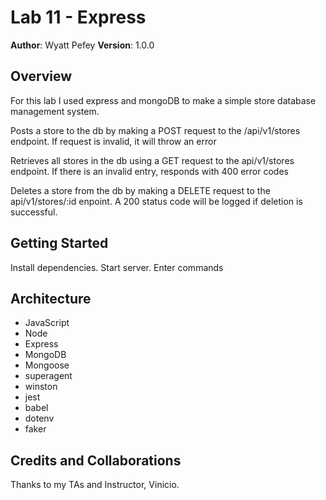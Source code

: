# Lab 11 - Express
**Author**: Wyatt Pefey
**Version**: 1.0.0

## Overview
For this lab I used express and mongoDB to make a simple store database management system. 

Posts a store to the db by making a POST request to the /api/v1/stores endpoint. If request is invalid, it will throw an error

Retrieves all stores in the db using a GET request to the api/v1/stores endpoint. If there is an invalid entry, responds with 400 error codes

Deletes a store from the db by making a DELETE request to the api/v1/stores/:id enpoint. A 200 status code will be logged if deletion is successful.
## Getting Started
Install dependencies. 
Start server.
Enter commands

## Architecture
- JavaScript 
- Node
- Express
- MongoDB
- Mongoose
- superagent
- winston
- jest 
- babel
- dotenv
- faker

## Credits and Collaborations
Thanks to my TAs and Instructor, Vinicio.